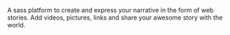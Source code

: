 A sass platform to create and express your narrative in the form of web stories. Add videos, pictures, links and share your awesome story with the world.
